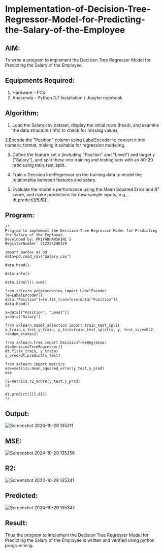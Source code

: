 # Implementation-of-Decision-Tree-Regressor-Model-for-Predicting-the-Salary-of-the-Employee

## AIM:
To write a program to implement the Decision Tree Regressor Model for Predicting the Salary of the Employee.

## Equipments Required:
1. Hardware – PCs
2. Anaconda – Python 3.7 Installation / Jupyter notebook

## Algorithm:
1. Load the Salary.csv dataset, display the initial rows (head), and examine the data structure (info) to check for missing values.

2.Encode the "Position" column using LabelEncoder to convert it into numeric format, making it suitable for regression modeling.

3. Define the feature set x (including "Position" and "Level") and target y ("Salary"), and split these into training and testing sets with an 80-20 ratio using train_test_split.

4. Train a DecisionTreeRegressor on the training data to model the relationship between features and salary.

5. Evaluate the model's performance using the Mean Squared Error and R² score, and make predictions for new sample inputs, e.g., dt.predict([[5,6]]).
   
## Program:
```
/*
Program to implement the Decision Tree Regressor Model for Predicting the Salary of the Employee.
Developed by: PRIYADHARSHINI S
RegisterNumber: 212223240129

import pandas as pd
data=pd.read_csv("Salary.csv")

data.head()

data.info()

data.isnull().sum()

from sklearn.preprocessing import LabelEncoder
le=LabelEncoder()
data["Position"]=le.fit_transform(data["Position"])
data.head()

x=data[["Position", "Level"]]
y=data["Salary"]

from sklearn.model_selection import train_test_split
x_train,x_test,y_train, y_test=train_test_split(x, y, test_size=0.2, random_state=2)

from sklearn.tree import DecisionTreeRegressor
dt=DecisionTreeRegressor()
dt.fit(x_train, y_train)
y_pred=dt.predict(x_test)

from sklearn import metrics
mse=metrics.mean_squared_error(y_test,y_pred)
mse

r2=metrics.r2_score(y_test,y_pred)
r2

dt.predict([[5,6]])
*/
```

## Output:
![Screenshot 2024-10-29 135211](https://github.com/user-attachments/assets/4eb89322-5372-4b72-a34e-179aea7dda14)

## MSE:
![Screenshot 2024-10-29 135256](https://github.com/user-attachments/assets/fc016a96-17a3-433a-9c70-70185849b281)

## R2:
![Screenshot 2024-10-29 135341](https://github.com/user-attachments/assets/2b661047-5a8d-4dbc-a683-2c028e3ec59f)

## Predicted:
![Screenshot 2024-10-29 135347](https://github.com/user-attachments/assets/994d2d3b-9181-4a9d-af0c-1cecefa875f2)


## Result:
Thus the program to implement the Decision Tree Regressor Model for Predicting the Salary of the Employee is written and verified using python programming.
